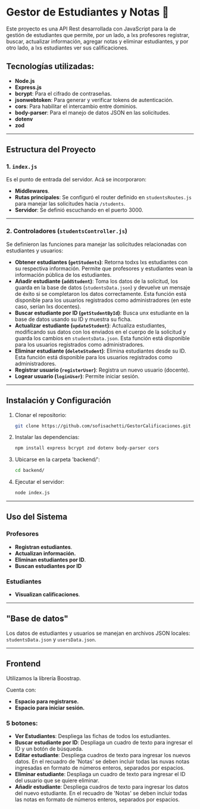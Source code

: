 # Gestor de Estudiantes y Notas 📝

Este proyecto es una API Rest desarrollada con JavaScript para la de gestión de estudiantes que permite, por un lado, a lxs profesores registrar, buscar, actualizar información, agregar notas y eliminar estudiantes, y por otro lado, a lxs estudiantes ver sus calificaciones.

## Tecnologías utilizadas:

- **Node.js**
- **Express.js**
- **bcrypt**: Para el cifrado de contraseñas.
- **jsonwebtoken**: Para generar y verificar tokens de autenticación.
- **cors**: Para habilitar el intercambio entre dominios.
- **body-parser**: Para el manejo de datos JSON en las solicitudes.
- **dotenv**
- **zod**

---

## Estructura del Proyecto

### 1. `index.js`

Es el punto de entrada del servidor. Acá se incorporaron:

- **Middlewares**.
- **Rutas principales**: Se configuró el router definido en `studentsRoutes.js` para manejar las solicitudes hacia `/students`.
- **Servidor**: Se definió escuchando en el puerto 3000.

---

### 2. Controladores (`studentsController.js`)

Se definieron las funciones para manejar las solicitudes relacionadas con estudiantes y usuarios:

- **Obtener estudiantes (********`getStudents`********)**: Retorna todxs lxs estudiantes con su respectiva información. Permite que profesores y estudiantes vean la información pública de los estudiantes.
- **Añadir estudiante (********`addStudent`********)**: Toma los datos de la solicitud, los guarda en la base de datos (`studentsData.json`) y devuelve un mensaje de éxito si se completaron los datos correctamente. Esta función está disponible para los usuarios registrados como administradores (en este caso, serían lxs docentes).
- **Buscar estudiante por ID (********`getStudentById`********)**: Busca unx estudiante en la base de datos usando su ID y muestra su ficha.
- **Actualizar estudiante (********`updateStudent`********)**: Actualiza estudiantes, modificando sus datos con los enviados en el cuerpo de la solicitud y guarda los cambios en `studentsData.json`. Esta función está disponible para los usuarios registrados como administradores.
- **Eliminar estudiante (********`deleteStudent`********)**: Elimina estudiantes desde su ID. Esta función está disponible para los usuarios registrados como administradores. 
- **Registrar usuario (********`registerUser`********)**: Registra un nuevo usuario (docente).
- **Logear usuario (********`loginUser`********)**: Permite iniciar sesión.

---

## Instalación y Configuración

1. Clonar el repositorio:
   ```bash
   git clone https://github.com/sofisachetti/GestorCalificaciones.git
   ```
2. Instalar las dependencias:
   ```bash
   npm install express bcrypt zod dotenv body-parser cors
   ```
3. Ubicarse en la carpeta 'backend/':
   ```bash
   cd backend/
   ```
4. Ejecutar el servidor:
   ```bash
   node index.js
   ```

---

## Uso del Sistema

### Profesores

- **Registran estudiantes**.
- **Actualizan información.**
- **Eliminan estudiantes por ID**.
- **Buscan estudiantes por ID**

### Estudiantes

- **Visualizan calificaciones**.

---

## "Base de datos"

Los datos de estudiantes y usuarios se manejan en archivos JSON locales: `studentsData.json` y `usersData.json`.

---

## Frontend
Utilizamos la librería Boostrap.

Cuenta con:
- **Espacio para registrarse.**
- **Espacio para iniciar sesión.**

### **5 botones:**
- **Ver Estudiantes**: Despliega las fichas de todos los estudiantes.
- **Buscar estudiante por ID**: Despliaga un cuadro de texto para ingresar el ID y un botón de búsqueda.
- **Editar estudiante**: Despliega cuadros de texto para ingresar los nuevos datos. En el recuadro de 'Notas' se deben incluir todas las nuvas notas ingresadas en formato de números enteros, separados por espacios.
- **Eliminar estudiante**: Despliaga un cuadro de texto para ingresar el ID del usuario que se quiere eliminar.
- **Añadir estudiante**: Despliega cuadros de texto para ingresar los datos del nuevo estudiante. En el recuadro de 'Notas' se deben incluir todas las notas en formato de números enteros, separados por espacios.
